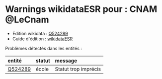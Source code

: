 Warnings wikidataESR pour : CNAM @LeCnam
================

- Edition wikidata : [Q524289](https://www.wikidata.org/wiki/Q524289)
- Guide d'édition : [wikidataESR](https://github.com/cpesr/wikidataESR/)



Problèmes détectés dans les entités :

|entité                                           |statut |message              |
|:------------------------------------------------|:------|:--------------------|
|[Q524289](https://www.wikidata.org/wiki/Q524289) |école  |Statut trop imprécis |
